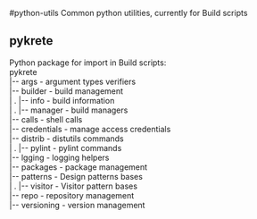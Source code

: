 #python-utils
Common python utilities, currently for Build scripts

## pykrete
Python package for import in Build scripts:  
pykrete  
|-- args - argument types verifiers  
|-- builder - build management  
| . |-- info - build information  
| . |-- manager - build managers  
|-- calls - shell calls  
|-- credentials - manage access credentials  
|-- distrib - distutils commands  
| . |-- pylint - pylint commands  
|-- lgging - logging helpers  
|-- packages - package management   
|-- patterns - Design patterns bases  
| . |-- visitor - Visitor pattern bases  
|-- repo - repository management  
|-- versioning - version management
